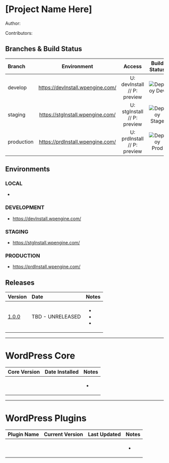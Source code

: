 # [Project Name Here]

Author: 

Contributors: 

## Branches & Build Status

| Branch     | Environment  | Access | Build Status |
| :------------- | :----------:  |  :----------:  | :----------:  |
|  develop  | <https://devInstall.wpengine.com/>  |    U: devInstall // P: preview  | ![Deploy Dev](https://github.com/jillions/template-wpengine/actions/workflows/dev.yml/badge.svg) |
|  staging  | <https://stgInstall.wpengine.com/>  |  U: stgInstall // P: preview  | ![Deploy Stage](https://github.com/jillions/template-wpengine/actions/workflows/stage.yml/badge.svg) |
|  production  | <https://prdInstall.wpengine.com/>  |  U: prdInstall // P: preview  | ![Deploy Prod](https://github.com/jillions/template-wpengine/actions/workflows/prod.yml/badge.svg) |

## Environments
### **LOCAL**
- 

### **DEVELOPMENT**
- <https://devInstall.wpengine.com/>

 
### **STAGING**
- <https://stgInstall.wpengine.com/>
 
 
### **PRODUCTION**
- <https://prdInstall.wpengine.com/>


## Releases

| Version    | Date  | Notes |
| :------------- | :----------  |:----------  |
|  [1.0.0](#) | TBD - UNRELEASED  | <ul><li> </li><li> </li><li> </li></ul> |


---
# WordPress Core
| Core Version | Date Installed | Notes |
| :------------- | :----------  |:----------  |
|  |  | <ul><li> </li></ul> |


---
# WordPress Plugins
| Plugin Name | Current Version | Last Updated | Notes |
| :------------- | :----------  | :----------  |:----------  |
|  |  |  | <ul><li> </li></ul> |